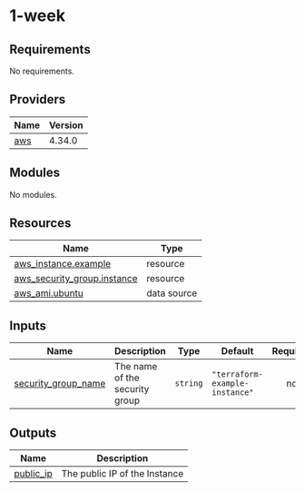 # 1-week

<!-- BEGINNING OF PRE-COMMIT-TERRAFORM DOCS HOOK -->
## Requirements

No requirements.

## Providers

| Name | Version |
|------|---------|
| <a name="provider_aws"></a> [aws](#provider\_aws) | 4.34.0 |

## Modules

No modules.

## Resources

| Name | Type |
|------|------|
| [aws_instance.example](https://registry.terraform.io/providers/hashicorp/aws/latest/docs/resources/instance) | resource |
| [aws_security_group.instance](https://registry.terraform.io/providers/hashicorp/aws/latest/docs/resources/security_group) | resource |
| [aws_ami.ubuntu](https://registry.terraform.io/providers/hashicorp/aws/latest/docs/data-sources/ami) | data source |

## Inputs

| Name | Description | Type | Default | Required |
|------|-------------|------|---------|:--------:|
| <a name="input_security_group_name"></a> [security\_group\_name](#input\_security\_group\_name) | The name of the security group | `string` | `"terraform-example-instance"` | no |

## Outputs

| Name | Description |
|------|-------------|
| <a name="output_public_ip"></a> [public\_ip](#output\_public\_ip) | The public IP of the Instance |
<!-- END OF PRE-COMMIT-TERRAFORM DOCS HOOK -->
